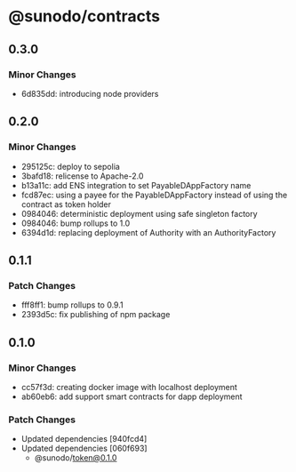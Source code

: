 # @sunodo/contracts

## 0.3.0

### Minor Changes

-   6d835dd: introducing node providers

## 0.2.0

### Minor Changes

-   295125c: deploy to sepolia
-   3bafd18: relicense to Apache-2.0
-   b13a11c: add ENS integration to set PayableDAppFactory name
-   fcd87ec: using a payee for the PayableDAppFactory instead of using the contract as token holder
-   0984046: deterministic deployment using safe singleton factory
-   0984046: bump rollups to 1.0
-   6394d1d: replacing deployment of Authority with an AuthorityFactory

## 0.1.1

### Patch Changes

-   fff8ff1: bump rollups to 0.9.1
-   2393d5c: fix publishing of npm package

## 0.1.0

### Minor Changes

-   cc57f3d: creating docker image with localhost deployment
-   ab60eb6: add support smart contracts for dapp deployment

### Patch Changes

-   Updated dependencies [940fcd4]
-   Updated dependencies [060f693]
    -   @sunodo/token@0.1.0
